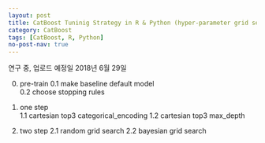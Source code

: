```yaml
---
layout: post
title: CatBoost Tuninig Strategy in R & Python (hyper-parameter grid search)
category: CatBoost 
tags: [CatBoost, R, Python]
no-post-nav: true
---
```


연구 중, 업로드 예정일 2018년 6월 29일

0. pre-train
0.1 make baseline default model   
0.2 choose stopping rules

1. one step  
1.1 cartesian top3 categorical_encoding
1.2 cartesian top3 max_depth 

2. two step 
2.1 random grid search 
2.2 bayesian grid search 
